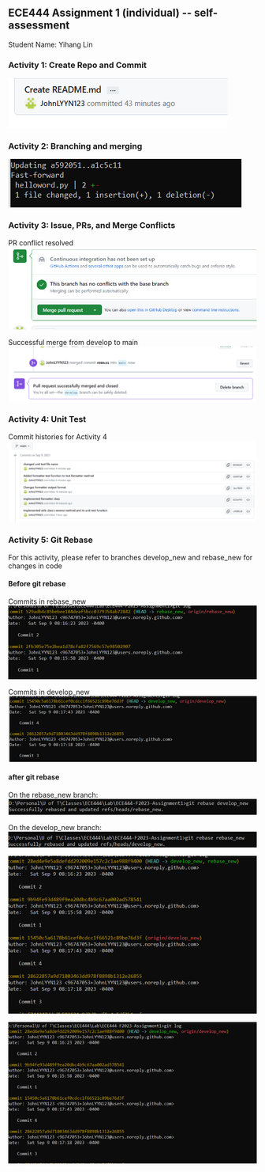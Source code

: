 ## ECE444 Assignment 1 (individual) -- self-assessment
Student Name: Yihang Lin

### Activity 1: Create Repo and Commit
![img_1.png](img_1.png)

### Activity 2: Branching and merging
![img.png](img.png)

### Activity 3: Issue, PRs, and Merge Conflicts
PR conflict resolved
![img_2.png](img_2.png)

Successful merge from develop to main
![img_3.png](img_3.png)

### Activity 4: Unit Test
Commit histories for Activity 4
![img_4.png](img_4.png)

### Activity 5: Git Rebase
For this activity, please refer to branches develop_new and rebase_new for changes in code

#### Before git rebase
Commits in rebase_new
![img_5.png](img_5.png)

Commits in develop_new
![img_6.png](img_6.png)

#### after git rebase
On the rebase_new branch:
![img_7.png](img_7.png)

On the develop_new branch:
![img_8.png](img_8.png)

![img_9.png](img_9.png)

![img_10.png](img_10.png)



